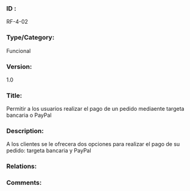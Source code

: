 ### ID : 
RF-4-02

### Type/Category:
Funcional

### Version:
1.0

### Title:
Permitir a los usuarios realizar el pago de un pedido mediaente targeta bancaria o PayPal

### Description:
A los clientes se le ofrecera dos opciones para realizar el pago de su pedido: targeta bancaria y PayPal

### Relations:


### Comments:
